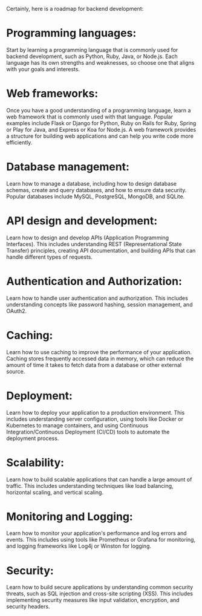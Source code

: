 Certainly, here is a roadmap for backend development:

# Programming languages: 
Start by learning a programming language that is commonly used for backend development, such as Python, Ruby, Java, or Node.js. Each language has its own strengths and weaknesses, so choose one that aligns with your goals and interests.

# Web frameworks: 
Once you have a good understanding of a programming language, learn a web framework that is commonly used with that language. Popular examples include Flask or Django for Python, Ruby on Rails for Ruby, Spring or Play for Java, and Express or Koa for Node.js. A web framework provides a structure for building web applications and can help you write code more efficiently.

# Database management: 
Learn how to manage a database, including how to design database schemas, create and query databases, and how to ensure data security. Popular databases include MySQL, PostgreSQL, MongoDB, and SQLite.

# API design and development: 
Learn how to design and develop APIs (Application Programming Interfaces). This includes understanding REST (Representational State Transfer) principles, creating API documentation, and building APIs that can handle different types of requests.

# Authentication and Authorization: 
Learn how to handle user authentication and authorization. This includes understanding concepts like password hashing, session management, and OAuth2.

# Caching: 
Learn how to use caching to improve the performance of your application. Caching stores frequently accessed data in memory, which can reduce the amount of time it takes to fetch data from a database or other external source.

# Deployment: 
Learn how to deploy your application to a production environment. This includes understanding server configuration, using tools like Docker or Kubernetes to manage containers, and using Continuous Integration/Continuous Deployment (CI/CD) tools to automate the deployment process.

# Scalability: 
Learn how to build scalable applications that can handle a large amount of traffic. This includes understanding techniques like load balancing, horizontal scaling, and vertical scaling.

# Monitoring and Logging: 
Learn how to monitor your application's performance and log errors and events. This includes using tools like Prometheus or Grafana for monitoring, and logging frameworks like Log4j or Winston for logging.

# Security: 
Learn how to build secure applications by understanding common security threats, such as SQL injection and cross-site scripting (XSS). This includes implementing security measures like input validation, encryption, and security headers.
